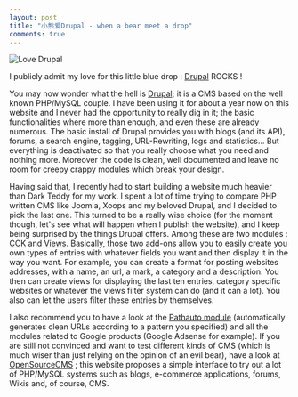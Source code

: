 ```yaml
---
layout: post
title: "小熊爱Drupal - when a bear meet a drop"
comments: true
---
```


![Love Drupal](http://teddy.fr/files/loveDrupal.png)

I publicly admit my love for this little blue drop : [Drupal](http://www.drupal.org) ROCKS !

You may now wonder what the hell is [Drupal](http://www.drupal.org); it is a CMS based on the well known PHP/MySQL couple. I have been using it for about a year now on this website and I never had the opportunity to really dig in it; the basic functionalities where more than enough, and even these are already numerous. The basic install of Drupal provides you with blogs (and its API), forums, a search engine, tagging, URL-Rewriting, logs and statistics... But everything is deactivated so that you really choose what you need and nothing more. Moreover the code is clean, well documented and leave no room for creepy crappy modules which break your design.

Having said that, I recently had to start building a website much heavier than Dark Teddy for my work. I spent a lot of time trying to compare PHP written CMS like Joomla, Xoops and my beloved Drupal, and I decided to pick the last one. This turned to be a really wise choice (for the moment though, let's see what will happen when I publish the website), and I keep being surprised by the things Drupal offers. Among these are two modules : [CCK](http://drupal.org/project/cck) and [Views](http://drupal.org/project/views). Basically, those two add-ons allow you to easily create you own types of entries with whatever fields you want and then display it in the way you want. For example, you can create a format for posting websites addresses, with a name, an url, a mark, a category and a description. You then can create views for displaying the last ten entries, category specific websites or whatever the views filter system can do (and it can a lot). You also can let the users filter these entries by themselves.

I also recommend you to have a look at the [Pathauto module](http://drupal.org/project/pathauto) (automatically generates clean URLs according to a pattern you specified) and all the modules related to Google products (Google Adsense for example). If you are still not convinced and want to test different kinds of CMS (which is much wiser than just relying on the opinion of an evil bear), have a look at [OpenSourceCMS](http://www.opensourcecms.com) ; this website proposes a simple interface to try out a lot of PHP/MySQL systems such as blogs, e-commerce applications, forums, Wikis and, of course, CMS.